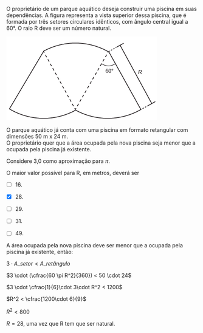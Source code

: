 

O proprietário de um parque aquático deseja construir uma piscina em suas dependências. A figura representa a vista superior dessa piscina, que é formada por três setores circulares idênticos, com ângulo central igual a 60°. O raio R deve ser um número natural.

![](7a9082f1-5ee3-0557-326e-64b5bcd0bd3b.png)

O parque aquático já conta com uma piscina em formato retangular com dimensões 50 m x 24 m.\
O proprietário quer que a área ocupada pela nova piscina seja menor que a ocupada pela piscina já existente.

Considere 3,0 como aproximação para $\pi$.

O maior valor possível para R, em metros, deverá ser



- [ ] 16\.
- [x] 28\.
- [ ] 29\.
- [ ] 31\.
- [ ] 49\.


A área ocupada pela nova piscina deve ser menor que a ocupada pela piscina já existente, então:

$3 \cdot A\_{setor} < A\_{retângulo}$

$3 \cdot (\cfrac{60 \pi R^2}{360}) < 50 \cdot 24$

$3 \cdot \cfrac{1}{6}\cdot 3\cdot R^2 < 1200$

$R^2 < \cfrac{1200\cdot 6}{9}$

$R^2 < 800$

$R = 28$, uma vez que R tem que ser natural.

 
